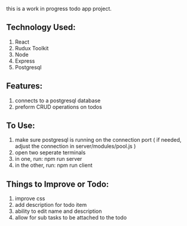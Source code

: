 this is a work in progress todo app project.

## Technology Used:

1. React
2. Rudux Toolkit
3. Node
4. Express
5. Postgresql

## Features:

1. connects to a postgresql database
2. preform CRUD operations on todos

## To Use:

1. make sure postgresql is running on the connection port ( if needed, adjust the connection in server/modules/pool.js )
2. open two seperate terminals
3. in one, run: npm run server
4. in the other, run: npm run client

## Things to Improve or Todo:

1. improve css
2. add description for todo item
3. ability to edit name and description
4. allow for sub tasks to be attached to the todo
